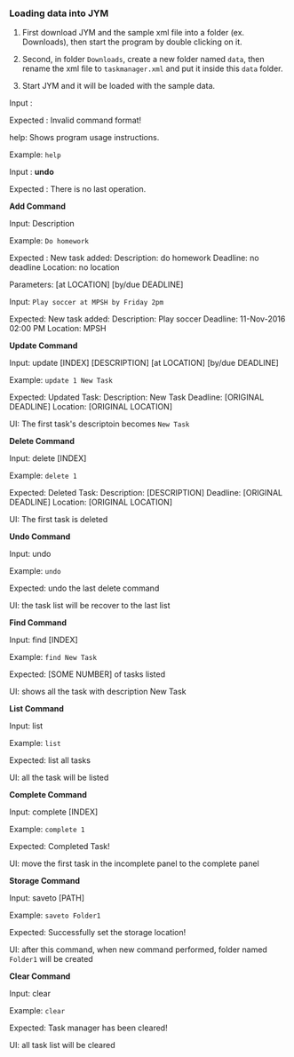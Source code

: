 ### **Loading data into JYM**

1. First download JYM and the sample xml file into a folder (ex. Downloads), then start the program by double clicking on it.

2. Second, in folder `Downloads`, create a new folder named `data`, then rename the xml file to `taskmanager.xml` and put it inside this `data` folder.

3. Start JYM and it will be loaded with the sample data.

Input :

Expected : Invalid command format!

help: Shows program usage instructions.

Example: `help`

Input : **undo**

Expected : There is no last operation.

**Add Command**

Input: Description

Example: `Do homework`

Expected : New task added:  Description: do homework Deadline: no deadline Location: no location

Parameters: [at LOCATION] [by/due DEADLINE]

Input: `Play soccer at MPSH by Friday 2pm`

Expected: New task added:  Description: Play soccer Deadline: 11-Nov-2016 02:00 PM Location: MPSH

**Update Command**

Input: update [INDEX] [DESCRIPTION] [at LOCATION] [by/due DEADLINE]

Example: `update 1 New Task`

Expected: Updated Task:  Description: New Task Deadline: [ORIGINAL DEADLINE] Location: [ORIGINAL LOCATION]

UI: The first task's descriptoin becomes `New Task`

**Delete Command**

Input: delete [INDEX]

Example: `delete 1`

Expected: Deleted Task:  Description: [DESCRIPTION] Deadline: [ORIGINAL DEADLINE] Location: [ORIGINAL LOCATION]

UI: The first task is deleted

**Undo Command**

Input: undo

Example: `undo`

Expected: undo the last delete command

UI: the task list will be recover to the last list

**Find Command**

Input: find [INDEX]

Example: `find New Task`

Expected: [SOME NUMBER] of tasks listed

UI: shows all the task with description New Task

**List Command**

Input: list

Example: `list`

Expected: list all tasks

UI: all the task will be listed

**Complete Command**

Input: complete [INDEX]

Example: `complete 1`

Expected: Completed Task!

UI: move the first task in the incomplete panel to the complete panel

**Storage Command**

Input: saveto [PATH]

Example: `saveto Folder1`

Expected: Successfully set the storage location!

UI: after this command, when new command performed, folder named `Folder1` will be created

**Clear Command**

Input: clear

Example: `clear`

Expected: Task manager has been cleared!

UI: all task list will be cleared
